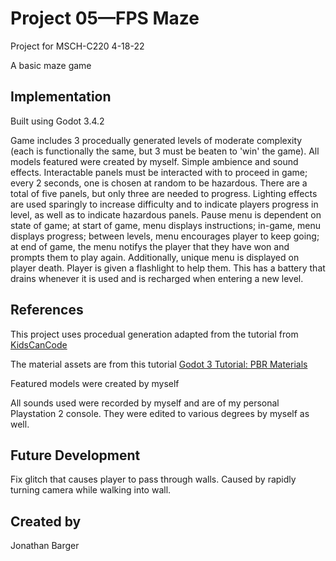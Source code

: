 # Project 05—FPS Maze

Project for MSCH-C220 4-18-22

A basic maze game

## Implementation

Built using Godot 3.4.2

Game includes 3 procedually generated levels of moderate complexity (each is functionally the same, but 3 must be beaten to 'win' the game). 
All models featured were created by myself.
Simple ambience and sound effects.
Interactable panels must be interacted with to proceed in game; every 2 seconds, one is chosen at random to be hazardous. There are a total of five panels, but only three are needed to progress.
Lighting effects are used sparingly to increase difficulty and to indicate players progress in level, as well as to indicate hazardous panels.
Pause menu is dependent on state of game; at start of game, menu displays instructions; in-game, menu displays progress; between levels, menu encourages player to keep going; at end of game, the menu notifys the player that they have won and prompts them to play again. Additionally, unique menu is displayed on player death.
Player is given a flashlight to help them. This has a battery that drains whenever it is used and is recharged when entering a new level.

## References

This project uses procedual generation adapted from the tutorial from [KidsCanCode](https://kidscancode.org/blog/2018/08/godot3_procgen1/)

The material assets are from this tutorial [Godot 3 Tutorial: PBR Materials](https://www.youtube.com/watch?v=pM5j8x71HcE)

Featured models were created by myself

All sounds used were recorded by myself and are of my personal Playstation 2 console. They were edited to various degrees by myself as well.

## Future Development

Fix glitch that causes player to pass through walls. Caused by rapidly turning camera while walking into wall.

## Created by 

Jonathan Barger